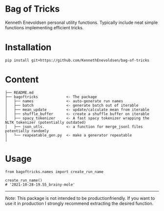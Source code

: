 # Bag of Tricks
Kenneth Enevoldsen personal utility functions. Typically include neat simple functions
implementing efficient tricks.


# Installation
```
pip install git+https://github.com/KennethEnevoldsen/bag-of-tricks
```

# Content

    ├── README.md
    ├── bagoftricks             <- The package
    │   ├── names               <- auto-generate run names
    │   ├── batch               <- generate batch out of iterable
    │   ├── mean_update         <- update/calculate mean from iterable
    │   ├── shuffle_buffer      <- create a shuffle buffer on iterable
    │   ├── spacy_tokenizer     <- A fast spacy tokenizer wrapping the NLTK tokenizer (potentially outdated)
    │   ├── json_utls.          <- a function for merge_jsonl files potentially randomly 
    │   └── reapeatable_gen.py  <- make a generator repeatable  
    │

# Usage
```
from bagoftricks.names import create_run_name

create_run_name()
# '2021-10-28-19.55_brainy-mole'
```


---- 
*Note*: This package is not intended to be productionfriendly. If you want to use it in 
production I strongly recommend extracting the desired function.
